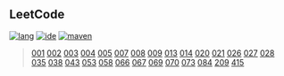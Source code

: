 ## LeetCode

[![lang](https://img.shields.io/badge/lang-java%2012-brightgreen.svg)]()
[![ide](https://img.shields.io/badge/ide-IntelliJ%20IDEA-brightgreen.svg)]()
[![maven](https://img.shields.io/badge/maven-3.6.0-brightgreen.svg)]()

> [001](src/main/java/LeetCode_001) [002](src/main/java/LeetCode_002) [003](src/main/java/LeetCode_003) [004](src/main/java/LeetCode_004) [005](src/main/java/LeetCode_005)
> [007](src/main/java/LeetCode_007) [008](src/main/java/LeetCode_008) [009](src/main/java/LeetCode_009)
> [013](src/main/java/LeetCode_013) [014](src/main/java/LeetCode_014)
> [020](src/main/java/LeetCode_020)
> [021](src/main/java/LeetCode_021)
> [026](src/main/java/LeetCode_026) [027](src/main/java/LeetCode_027) [028](src/main/java/LeetCode_028)
> [035](src/main/java/LeetCode_035) [038](src/main/java/LeetCode_038)
> [043](src/main/java/LeetCode_043)
> [053](src/main/java/LeetCode_053)
> [058](src/main/java/LeetCode_058)
> [066](src/main/java/LeetCode_066) [067](src/main/java/LeetCode_067) [069](src/main/java/LeetCode_069) [070](src/main/java/LeetCode_070)
> [073](src/main/java/LeetCode_073)
> [084](src/main/java/LeetCode_084)
> [209](src/main/java/LeetCode_209)
> [415](src/main/java/LeetCode_415)
